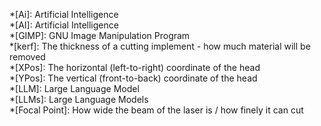 *[Ai]: Artificial Intelligence  
*[AI]: Artificial Intelligence  
*[GIMP]: GNU Image Manipulation Program  
*[kerf]: The thickness of a cutting implement - how much material will be removed  
*[XPos]: The horizontal (left-to-right) coordinate of the head  
*[YPos]: The vertical (front-to-back) coordinate of the head  
*[LLM]: Large Language Model  
*[LLMs]: Large Language Models  
*[Focal Point]: How wide the beam of the laser is / how finely it can cut  